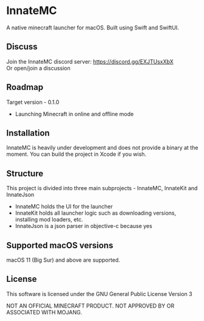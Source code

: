 #  InnateMC

A native minecraft launcher for macOS. Built using Swift and SwiftUI.

## Discuss
Join the InnateMC discord server: https://discord.gg/EXJTUsxXbX  
Or open/join a discussion

## Roadmap
Target version - 0.1.0
- Launching Minecraft in online and offline mode

## Installation
InnateMC is heavily under development and does not provide a binary at the moment. You can build the project in Xcode if you wish.

## Structure  
This project is divided into three main subprojects - InnateMC, InnateKit and InnateJson
- InnateMC holds the UI for the launcher
- InnateKit holds all launcher logic such as downloading versions, installing mod loaders, etc.
- InnateJson is a json parser in objective-c because yes

## Supported macOS versions
macOS 11 (Big Sur) and above are supported.

## License
This software is licensed under the GNU General Public License Version 3


NOT AN OFFICIAL MINECRAFT PRODUCT. NOT APPROVED BY OR ASSOCIATED WITH MOJANG.
